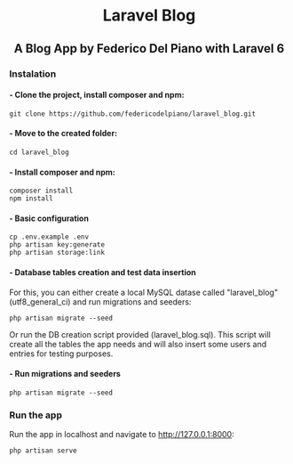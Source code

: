 <h1 align="center">Laravel Blog</h1>

<h2 align="center">A Blog App by Federico Del Piano with Laravel 6</h2>

### Instalation

#### - Clone the project, install composer and npm:
```
git clone https://github.com/federicodelpiano/laravel_blog.git
```

#### - Move to the created folder:
```
cd laravel_blog
```

#### - Install composer and npm:
```
composer install
npm install
```

#### - Basic configuration
```
cp .env.example .env
php artisan key:generate
php artisan storage:link
```

#### - Database tables creation and test data insertion
For this, you can either create a local MySQL datase called "laravel_blog" (utf8_general_ci) and run migrations and seeders:
```
php artisan migrate --seed
```

Or run the DB creation script provided (laravel_blog.sql). This script will create all the tables the app needs and will also insert some users and entries for testing purposes.

#### - Run migrations and seeders
```
php artisan migrate --seed
```


### Run the app
Run the app in localhost and navigate to http://127.0.0.1:8000:
```
php artisan serve
```
